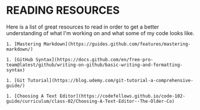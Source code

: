 # READING RESOURCES

Here is a list of great resources to read in order to get a better understanding of what I'm working on and what some of my code looks like.

    1. [Mastering Markdown](https://guides.github.com/features/mastering-markdown/)

    1. [GitHub Syntax](https://docs.github.com/en/free-pro-team@latest/github/writing-on-github/basic-writing-and-formatting-syntax)

    1. [Git Tutorial](https://blog.udemy.com/git-tutorial-a-comprehensive-guide/)
    
    1. [Choosing A Text Editor](https://codefellows.github.io/code-102-guide/curriculum/class-02/Choosing-A-Text-Editor--The-Older-Co)